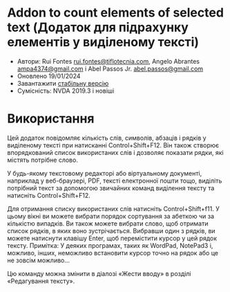 # Addon to count elements of selected text (Додаток для підрахунку елементів у виділеному тексті) #

* Автори: Rui Fontes <rui.fontes@tiflotecnia.com>, Angelo Abrantes <ampa4374@gmail.com> і Abel Passos Jr. <abel.passos@gmail.com>
* Оновлено 19/01/2024
* Завантажити [стабільну версію][1]
* Сумісність: NVDA 2019.3 і новіші

# Використання #
Цей додаток повідомляє кількість слів, символів, абзаців і рядків  у виділеному тексті при натисканні Control+Shift+F12.
Він також створює впорядкований список використаних слів і дозволяє показати рядки, які містять потрібне слово.

У будь-якому текстовому редакторі або віртуальному документі, наприклад у веб-браузері, PDF, тексті електронної пошти тощо, виділіть потрібний текст за допомогою звичайних команд виділення тексту та натисніть Control+Shift+F12.

Для отримання списку використаних слів натисніть Control+Shift+f11.
У цьому вікні ви можете вибрати порядок сортування за  абеткою чи за кількістю випадків.
Ви також можете вибрати слово, щоб отримати список рядків, в яких воно зустрічається.
Вибравши один з рядків, ви можете натиснути клавішу Enter, щоб перемістити курсор у цей рядок тексту.
Примітка: У деяких програмах, таких як WordPad, NotePad3 і, можливо, інших, неможливо встановити курсор точно на рядок або це не зовсім можливо...

Цю команду можна змінити в діалозі «Жести вводу» в розділі «Редагування тексту».

[1]: https://github.com/ruifontes/wordCount/releases/download/2024.03.24/wordCount-2024.03.24.nvda-addon
